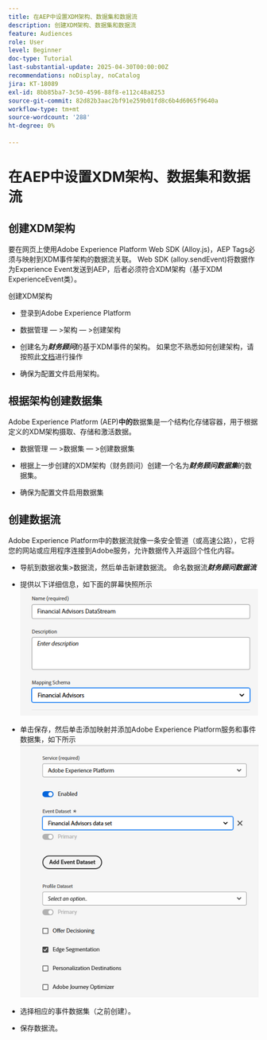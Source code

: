 ```yaml
---
title: 在AEP中设置XDM架构、数据集和数据流
description: 创建XDM架构、数据集和数据流
feature: Audiences
role: User
level: Beginner
doc-type: Tutorial
last-substantial-update: 2025-04-30T00:00:00Z
recommendations: noDisplay, noCatalog
jira: KT-18089
exl-id: 8bb85ba7-3c50-4596-88f8-e112c48a8253
source-git-commit: 82d82b3aac2bf91e259b01fd8c6b4d6065f9640a
workflow-type: tm+mt
source-wordcount: '288'
ht-degree: 0%

---
```


# 在AEP中设置XDM架构、数据集和数据流

## 创建XDM架构

要在网页上使用Adobe Experience Platform Web SDK (Alloy.js)，AEP Tags必须与映射到XDM事件架构的数据流关联。 Web SDK (alloy.sendEvent)将数据作为Experience Event发送到AEP，后者必须符合XDM架构（基于XDM ExperienceEvent类）。

创建XDM架构

* 登录到Adobe Experience Platform
* 数据管理 — >架构 — >创建架构

* 创建名为&#x200B;**_财务顾问_**&#x200B;的基于XDM事件的架构。 如果您不熟悉如何创建架构，请按照此[文档](https://experienceleague.adobe.com/en/docs/experience-platform/xdm/tutorials/create-schema-ui)进行操作


* 确保为配置文件启用架构。

## 根据架构创建数据集

Adobe Experience Platform (AEP)**中的**&#x200B;数据集是一个结构化存储容器，用于根据定义的XDM架构摄取、存储和激活数据。


* 数据管理 — >数据集 — >创建数据集
* 根据上一步创建的XDM架构（财务顾问）创建一个名为&#x200B;**_财务顾问数据集_**&#x200B;的数据集。

* 确保为配置文件启用数据集

## 创建数据流

Adobe Experience Platform中的数据流就像一条安全管道（或高速公路），它将您的网站或应用程序连接到Adobe服务，允许数据传入并返回个性化内容。

* 导航到数据收集>数据流，然后单击新建数据流。 命名数据流&#x200B;**_财务顾问数据流_**

* 提供以下详细信息，如下面的屏幕快照所示
  ![数据流](assets/datastream.png)
* 单击保存，然后单击添加映射并添加Adobe Experience Platform服务和事件数据集，如下所示
  ![数据流映射](assets/datastream-service.png)

* 选择相应的事件数据集（之前创建）。

* 保存数据流。
